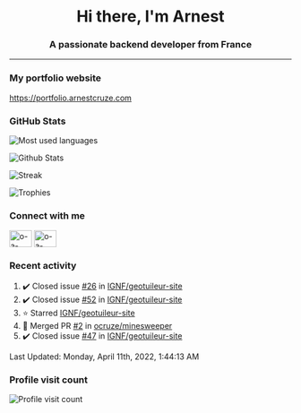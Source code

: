 <h1 align="center">Hi there, I'm Arnest</h1>
<h3 align="center">A passionate backend developer from France</h3>

---

### My portfolio website

https://portfolio.arnestcruze.com

### GitHub Stats

![Most used languages](https://github-readme-stats.vercel.app/api/top-langs/?username=ocruze&langs_count=10&layout=compact&hide=tsql)

![Github Stats](https://github-readme-stats.vercel.app/api?username=ocruze&count_private=true&show_icons=true&title_color=fff&text_color=fff&bg_color=30,36d1dc,904e95)

![Streak](https://github-readme-streak-stats.herokuapp.com/?user=ocruze&)

![Trophies](https://github-profile-trophy.vercel.app/?username=ocruze)

### Connect with me

<p align="left">
  <a href="mailto:o.cruze@live.com" target="blank"><img align="center" src="https://upload.wikimedia.org/wikipedia/commons/d/df/Microsoft_Office_Outlook_%282018%E2%80%93present%29.svg" alt="o-a-cruze" height="30" width="40" /></a>
  <a href="https://linkedin.com/in/o-a-cruze" target="blank"><img align="center" src="https://raw.githubusercontent.com/rahuldkjain/github-profile-readme-generator/master/src/images/icons/Social/linked-in-alt.svg" alt="o-a-cruze" height="30" width="40" /></a>
</p>

### Recent activity

<!--RECENT_ACTIVITY:start-->
1. ✔️ Closed issue [#26](https://github.com/IGNF/geotuileur-site/issues/26) in [IGNF/geotuileur-site](https://github.com/IGNF/geotuileur-site)
2. ✔️ Closed issue [#52](https://github.com/IGNF/geotuileur-site/issues/52) in [IGNF/geotuileur-site](https://github.com/IGNF/geotuileur-site)
3. ⭐ Starred [IGNF/geotuileur-site](https://github.com/IGNF/geotuileur-site)
4. 🎉 Merged PR [#2](https://github.com/ocruze/minesweeper/pull/2) in [ocruze/minesweeper](https://github.com/ocruze/minesweeper)
5. ✔️ Closed issue [#47](https://github.com/IGNF/geotuileur-site/issues/47) in [IGNF/geotuileur-site](https://github.com/IGNF/geotuileur-site)
<!--RECENT_ACTIVITY:end-->

<!--RECENT_ACTIVITY:last_update-->
Last Updated: Monday, April 11th, 2022, 1:44:13 AM
<!--RECENT_ACTIVITY:last_update_end-->

### Profile visit count

![Profile visit count](https://profile-counter.glitch.me/ocruze/count.svg)
